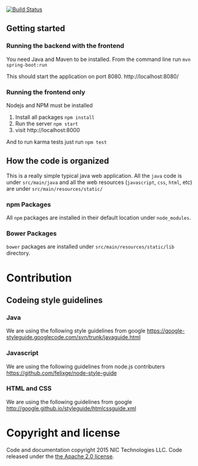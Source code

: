 [![Build Status](https://ec2-54-165-115-111.compute-1.amazonaws.com/buildStatus/icon?job=unikitty)](https://ec2-54-165-115-111.compute-1.amazonaws.com/job/unikitty/)

## Getting started
### Running the backend with the frontend
You need Java and Maven to be installed.
From the command line run
`mvn spring-boot:run`

This should start the application on port 8080. http://localhost:8080/


### Running the frontend only
Nodejs and NPM must be installed

1. Install all packages `npm install`
2. Run the server `npm start`
3. visit http://localhost:8000

And to run karma tests just run `npm test`


## How the code is organized
This is a really simple typical java web application. All the `java` code is
under `src/main/java` and all the web resources (`javascript`, `css`, `html`,
etc) are under `src/main/resources/static/`

### npm Packages
All `npm` packages are installed in their default location under `node_modules`.

### Bower Packages
`bower` packages are installed under `src/main/resources/static/lib` directory.

# Contribution
## Codeing style guidelines
### Java
We are using the following style guidelines from google
https://google-styleguide.googlecode.com/svn/trunk/javaguide.html

### Javascript
We are using the following guidelines from node.js contributers
https://github.com/felixge/node-style-guide

### HTML and CSS
We are using the following guidelines from google
http://google.github.io/styleguide/htmlcssguide.xml

# Copyright and license
Code and documentation copyright 2015 NIC Technologies LLC. Code released under
the [the Apache 2.0 license](https://github.com/NIC-Federal/unikitty/blob/master/LICENSE).
